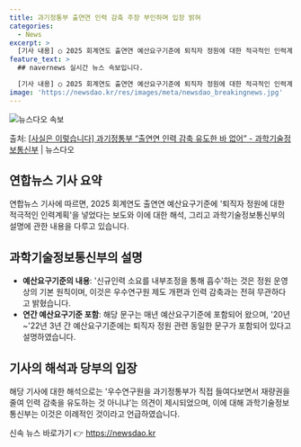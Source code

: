 ```yaml
---
title: 과기정통부 출연연 인력 감축 주장 부인하며 입장 밝혀
categories:
  - News
excerpt: >
  [기사 내용] ○ 2025 회계연도 출연연 예산요구기준에 퇴직자 정원에 대한 적극적인 인력계획을 제시하라는 …
feature_text: >
  ## navernews 실시간 뉴스 속보입니다.

  [기사 내용] ○ 2025 회계연도 출연연 예산요구기준에 퇴직자 정원에 대한 적극적인 인력계획을 제시하라는 …
image: 'https://newsdao.kr/res/images/meta/newsdao_breakingnews.jpg'
---
```


![뉴스다오 속보](https://newsdao.kr/res/images/meta/newsdao_breakingnews.jpg)

<p>출처: <a href="https://newsdao.kr/3550" rel="dofollow">[사실은 이렇습니다] 과기정통부 “출연연 인력 감축 유도한 바 없어” - 과학기술정보통신부</a> | 뉴스다오</p>

<h2 data-ke-size="size26">연합뉴스 기사 요약</h2>
연합뉴스 기사에 따르면, 2025 회계연도 출연연 예산요구기준에 '퇴직자 정원에 대한 적극적인 인력계획'을 넣었다는 보도와 이에 대한 해석, 그리고 과학기술정보통신부의 설명에 관한 내용을 다루고 있습니다.

<h2 data-ke-size="size26">과학기술정보통신부의 설명</h2>
<ul>
    <li><b>예산요구기준의 내용</b>: '신규인력 소요를 내부조정을 통해 흡수'하는 것은 정원 운영상의 기본 원칙이며, 이것은 우수연구원 제도 개편과 인력 감축과는 전혀 무관하다고 밝혔습니다.</li>
    <li><b>연간 예산요구기준 포함</b>: 해당 문구는 매년 예산요구기준에 포함되어 왔으며, '20년~'22년 3년 간 예산요구기준에는 퇴직자 정원 관련 동일한 문구가 포함되어 있다고 설명하였습니다.</li>
</ul>

<h2 data-ke-size="size26">기사의 해석과 당부의 입장</h2>
해당 기사에 대한 해석으로는 '우수연구원을 과기정통부가 직접 들여다보면서 재량권을 줄여 인력 감축을 유도하는 것 아니냐'는 의견이 제시되었으며, 이에 대해 과학기술정보통신부는 이것은 이례적인 것이라고 언급하였습니다. <p data-ke-size="size16"></p> 

신속 뉴스 바로가기 👉 <a href="https://newsdao.kr" rel="dofollow">https://newsdao.kr</a>


